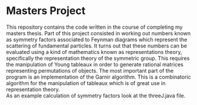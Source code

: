 # Masters Project
This repository contains the code written in the course of completing my masters thesis. Part of this project consisted in working out numbers known as symmetry factors associated to Feynman diagrams which represent the scattering of fundamental particles. It turns out that these numbers can be evaluated using a kind of mathematics known as representations theory, specifically the representation theory of the symmetric group. This requires the manipulation of Young tableaux in order to generate rational matrices representing permutations of objects. The most important part of the program is an implementation of the Garnir algorithm. This is a combinatoric algorithm for the manipulation of tableaux which is of great use in representation theory.  
 As an example calculation of symmetry factors look at the threeJ.java file.
